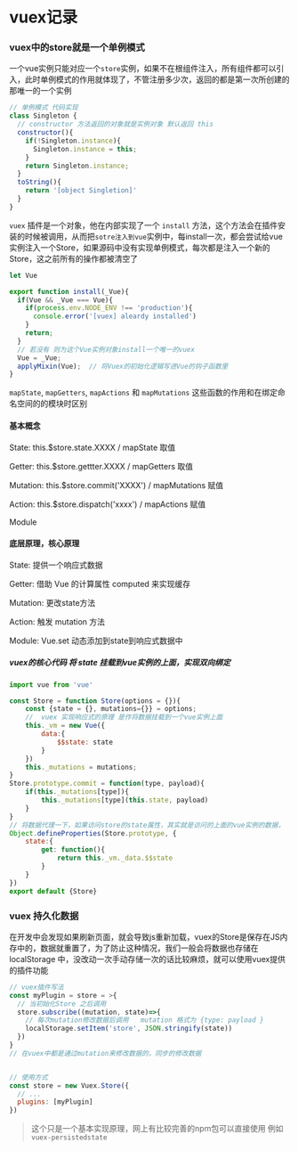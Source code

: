 # vuex记录
### vuex中的store就是一个单例模式
一个vue实例只能对应一个`store`实例，如果不在根组件注入，所有组件都可以引入，此时单例模式的作用就体现了，不管注册多少次，返回的都是第一次所创建的那唯一的一个实例
```js
// 单例模式 代码实现
class Singleton {
  // constructor 方法返回的对象就是实例对象 默认返回 this
  constructor(){
    if(!Singleton.instance){
      Singleton.instance = this;
    }
    return Singleton.instance;
  }
  toString(){
    return '[object Singletion]'
  }
}
```

`vuex` 插件是一个对象，他在内部实现了一个 `install` 方法，这个方法会在插件安装的时候被调用，从而把`sotre注入到vue`实例中，每install一次，都会尝试给vue实例注入一个Store，如果源码中没有实现单例模式，每次都是注入一个新的Store，这之前所有的操作都被清空了

```js
let Vue  

export function install(_Vue){
  if(Vue && _Vue === Vue){
    if(process.env.NODE_ENV !== 'production'){
      console.error('[vuex] aleardy installed')
    }
    return;
  }
  // 若没有 则为这个Vue实例对象install一个唯一的vuex
  Vue = _Vue;
  applyMixin(Vue);  // 将Vuex的初始化逻辑写进Vue的钩子函数里
}
```



`mapState`, `mapGetters`, `mapActions` 和 `mapMutations` 这些函数的作用和在绑定命名空间的的模块时区别

#### 基本概念
State:   this.$store.state.XXXX  /  mapState   取值

Getter:  this.$store.gettter.XXXX   /  mapGetters 取值

Mutation:   this.$store.commit('XXXX')  / mapMutations   赋值

Action: this.$store.dispatch('xxxx')    / mapActions   赋值

Module


#### 底层原理，核心原理
State:  提供一个响应式数据

Getter:  借助 Vue 的计算属性 computed 来实现缓存

Mutation:   更改state方法

Action:  触发 mutation 方法

Module:  Vue.set 动态添加到state到响应式数据中


##### vuex的核心代码 将 state 挂载到vue实例的上面，实现双向绑定
```js
import vue from 'vue'

const Store = function Store(options = {}){
    const {state = {}, mutations={}} = options;
    //  vuex 实现响应式的原理 是作将数据挂载到一个vue实例上面
    this._vm = new Vue({
        data:{
            $$state: state
        }
    })
    this._mutations = mutations;
}
Store.prototype.commit = function(type, payload){
    if(this._mutations[type]){
        this._mutations[type](this.state, payload)
    }
}
// 将数据代理一下，如果访问store的state属性，其实就是访问的上面的vue实例的数据，
Object.defineProperties(Store.prototype, {
    state:{
        get: function(){
            return this._vm._data.$$state
        }
    }
})
export default {Store}
```


### vuex 持久化数据
在开发中会发现如果刷新页面，就会导致js重新加载，vuex的Store是保存在JS内存中的，数据就重置了，为了防止这种情况，我们一般会将数据也存储在 localStorage 中，没改动一次手动存储一次的话比较麻烦，就可以使用vuex提供的插件功能

```js
// vuex插件写法
const myPlugin = store = >{
  // 当初始化Store 之后调用
  store.subscribe((mutation, state)=>{
    // 每次mutation修改数据后调用   mutation 格式为 {type: payload }
    localStorage.setItem('store', JSON.stringify(state))
  })
}
// 在vuex中都是通过mutation来修改数据的，同步的修改数据


// 使用方式
const store = new Vuex.Store({
  // ...
  plugins: [myPlugin]
})
```

> 这个只是一个基本实现原理，网上有比较完善的npm包可以直接使用  例如  `vuex-persistedstate`